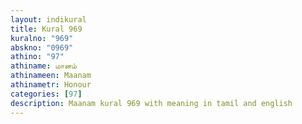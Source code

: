```yaml
---
layout: indikural
title: Kural 969
kuralno: "969"
abskno: "0969"
athino: "97"
athiname: மானம்
athinameen: Maanam
athinametr: Honour
categories: [97]
description: Maanam kural 969 with meaning in tamil and english 
---
```



